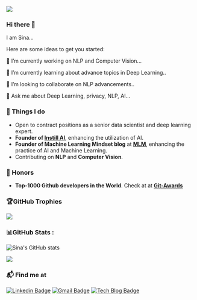 <!-- number of visitors -->
![](https://komarev.com/ghpvc/?username=astorfi&label=Visitors+Count&color=red&style=flat-square)

### Hi there 👋

I am Sina...

Here are some ideas to get you started:

🔭 I’m currently working on NLP and Computer Vision...

🌱 I’m currently learning about advance topics in Deep Learning..

👯 I’m looking to collaborate on NLP advancements..

💬 Ask me about Deep Learning, privacy, NLP, AI...

<!-- 📫 How to reach me: **[My LinkedIn!](https://www.linkedin.com/in/amirsinatorfi/)** -->


### 🚀 Things I do

- Open to contract positions as a senior data scientist and deep learning expert.
- **Founder of [Instill AI](https://instillai.com/)**, enhancing the utilization of AI.
- **Founder of Machine Learning Mindset blog** at **[MLM](https://www.machinelearningmindset.com/)**, enhancing the practice of AI and Machine Learning.
- Contributing on **NLP** and **Computer Vision**.

### 🚀 Honors
- **Top-1000 Github developers in the World**. Check at at **[Git-Awards](https://gitstar-ranking.com/astorfi)**

### 🏆GitHub Trophies

![](https://github-profile-trophy.vercel.app/?username=astorfi&theme=darkhub&no-frame=false&no-bg=false&margin-w=4)

### 📊GitHub Stats :


![Sina's GitHub stats](https://github-readme-stats.vercel.app/api?username=astorfi&theme=dark&show_icons=true)


<!-- ![](https://github-readme-streak-stats.herokuapp.com/?user=vahidalizadeh&theme=radical&hide_border=false)<br/> -->

![](http://github-readme-streak-stats.herokuapp.com?user=astorfi&theme=elegant&date_format=M%20j%5B%2C%20Y%5D)<br/>


### 📬 Find me at

[![Linkedin Badge](https://img.shields.io/badge/-LinkedIn-blue?style=flat-square&logo=Linkedin&logoColor=white&link=https://www.linkedin.com/in/jang-won-park/)](https://www.linkedin.com/in/amirsinatorfi/)
[![Gmail Badge](https://img.shields.io/badge/-Gmail-d14836?style=flat-square&logo=Gmail&logoColor=white&link=mailto:adieujw@gmail.com)](mailto:amirsina.torfi@gmail.com)
[![Tech Blog Badge](http://img.shields.io/badge/-Tech%20blog-black?style=flat-square&logo=github&link=https://www.machinelearningmindset.com/)](https://www.machinelearningmindset.com/) 

